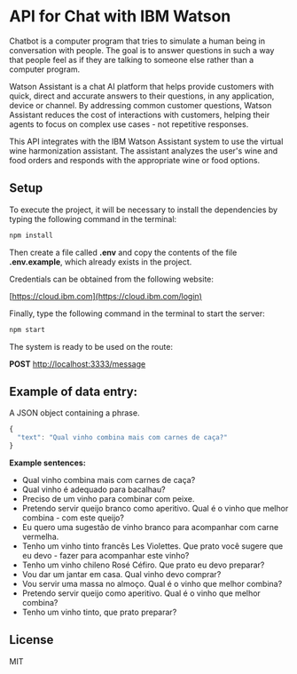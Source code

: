 # API for Chat with IBM Watson

Chatbot is a computer program that tries to simulate a human being in conversation with people. The goal is to answer questions in such a way that people feel as if they are talking to someone else rather than a computer program.

Watson Assistant is a chat AI platform that helps provide customers with quick, direct and accurate answers to their questions, in any application, device or channel. By addressing common customer questions, Watson Assistant reduces the cost of interactions with customers, helping their agents to focus on complex use cases - not repetitive responses.

This API integrates with the IBM Watson Assistant system to use the virtual wine harmonization assistant. The assistant analyzes the user's wine and food orders and responds with the appropriate wine or food options.

## Setup

To execute the project, it will be necessary to install the dependencies by typing the following command in the terminal:

```bash
npm install
```

Then create a file called **.env** and copy the contents of the file **.env.example**, which already exists in the project.

Credentials can be obtained from the following website:

[https://cloud.ibm.com](https://cloud.ibm.com/login)


Finally, type the following command in the terminal to start the server:

```bash
npm start
```

The system is ready to be used on the route:

**POST** [http://localhost:3333/message](http://localhost:3333/message)

## Example of data entry:

A JSON object containing a phrase.
 
```javascript
{
  "text": "Qual vinho combina mais com carnes de caça?"
}
```

**Example sentences:**

- Qual vinho combina mais com carnes de caça?
- Qual vinho é adequado para bacalhau?
- Preciso de um vinho para combinar com peixe.
- Pretendo servir queijo branco como aperitivo. Qual é o vinho que melhor combina - com este queijo?
- Eu quero uma sugestão de vinho branco para acompanhar com carne vermelha.
- Tenho um vinho tinto francês Les Violettes. Que prato você sugere que eu devo -  fazer para acompanhar este vinho?
- Tenho um vinho chileno Rosé Céfiro. Que prato eu devo preparar?
- Vou dar um jantar em casa. Qual vinho devo comprar?
- Vou servir uma massa no almoço. Qual é o vinho que melhor combina?
- Pretendo servir queijo como aperitivo. Qual é o vinho que melhor combina?
- Tenho um vinho tinto, que prato preparar?

## License

MIT
